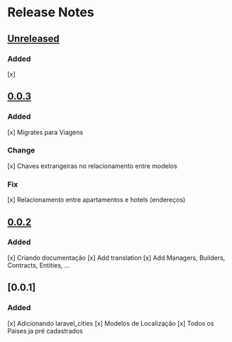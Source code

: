 # Release Notes

## [Unreleased](https://github.com/SierraTecnologia/Locaravel/compare/0.0.3...master)

### Added

[x] 

## [0.0.3](https://github.com/SierraTecnologia/Locaravel/compare/0.0.2...0.0.3)

### Added

[x] Migrates para Viagens

### Change

[x] Chaves extrangeiras no relacionamento entre modelos

### Fix

[x] Relacionamento entre apartamentos e hotels (endereços)

## [0.0.2](https://github.com/SierraTecnologia/Locaravel/compare/0.0.1...0.0.2)

### Added

[x] Criando documentação
[x] Add translation
[x] Add Managers, Builders, Contracts, Entities, ...

## [0.0.1]

### Added

[x] Adicionando laravel_cities
[x] Modelos de Localização
[x] Todos os Paises ja pré cadastrados